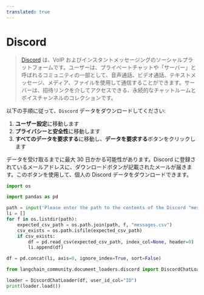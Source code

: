 ```yaml
---
translated: true
---
```


# Discord

>[Discord](https://discord.com/) は、VoIP およびインスタントメッセージングのソーシャルプラットフォームです。ユーザーは、プライベートチャットや「サーバー」と呼ばれるコミュニティの一部として、音声通話、ビデオ通話、テキストメッセージ、メディア、ファイルを使用して通信することができます。サーバーは、招待リンクを介してアクセスできる、永続的なチャットルームとボイスチャンネルのコレクションです。

以下の手順に従って、`Discord` データをダウンロードしてください:

1. **ユーザー設定**に移動します
2. **プライバシーと安全性**に移動します
3. **すべてのデータを要求する**に移動し、**データを要求する**ボタンをクリックします

データを受け取るまでに最大 30 日かかる可能性があります。Discord に登録されているメールアドレスに、ダウンロードボタンが記載されたメールが届きます。このボタンを使用して、個人の Discord データをダウンロードできます。

```python
import os

import pandas as pd
```

```python
path = input('Please enter the path to the contents of the Discord "messages" folder: ')
li = []
for f in os.listdir(path):
    expected_csv_path = os.path.join(path, f, "messages.csv")
    csv_exists = os.path.isfile(expected_csv_path)
    if csv_exists:
        df = pd.read_csv(expected_csv_path, index_col=None, header=0)
        li.append(df)

df = pd.concat(li, axis=0, ignore_index=True, sort=False)
```

```python
from langchain_community.document_loaders.discord import DiscordChatLoader
```

```python
loader = DiscordChatLoader(df, user_id_col="ID")
print(loader.load())
```
